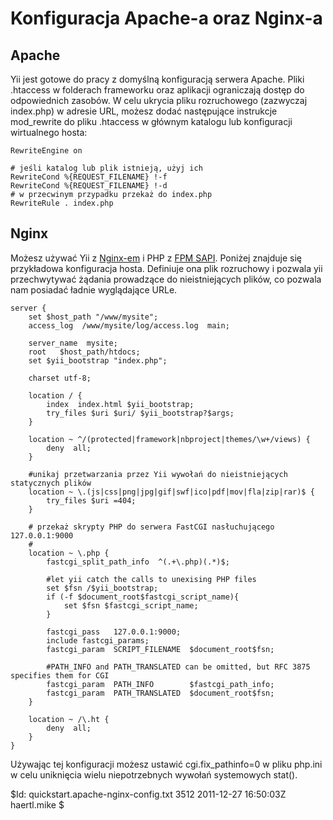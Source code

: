 Konfiguracja Apache-a oraz Nginx-a
===================================

Apache
------

Yii jest gotowe do pracy z domyślną konfiguracją serwera Apache. Pliki .htaccess w folderach frameworku oraz aplikacji ograniczają dostęp do odpowiednich zasobów. W celu ukrycia pliku rozruchowego (zazwyczaj index.php) w adresie URL, możesz dodać następujące instrukcje mod_rewrite do pliku .htaccess w głównym katalogu lub konfiguracji wirtualnego hosta:

~~~
RewriteEngine on

# jeśli katalog lub plik istnieją, użyj ich 
RewriteCond %{REQUEST_FILENAME} !-f
RewriteCond %{REQUEST_FILENAME} !-d
# w przecwinym przypadku przekaż do index.php
RewriteRule . index.php
~~~


Nginx
-----

Możesz używać Yii z [Nginx-em](http://wiki.nginx.org/) i PHP z [FPM SAPI](http://php.net/install.fpm).
Poniżej znajduje się przykładowa konfiguracja hosta. Definiuje ona plik rozruchowy i pozwala yii przechwytywać żądania prowadzące do nieistniejących plików, co pozwala nam posiadać ładnie wyglądające URLe.

~~~
server {
    set $host_path "/www/mysite";
    access_log  /www/mysite/log/access.log  main;

    server_name  mysite;
    root   $host_path/htdocs;
    set $yii_bootstrap "index.php";

    charset utf-8;

    location / {
        index  index.html $yii_bootstrap;
        try_files $uri $uri/ $yii_bootstrap?$args;
    }

    location ~ ^/(protected|framework|nbproject|themes/\w+/views) {
        deny  all;
    }

    #unikaj przetwarzania przez Yii wywołań do nieistniejących statycznych plików 
    location ~ \.(js|css|png|jpg|gif|swf|ico|pdf|mov|fla|zip|rar)$ {
        try_files $uri =404;
    }

    # przekaż skrypty PHP do serwera FastCGI nasłuchującego 127.0.0.1:9000
    #
    location ~ \.php {
        fastcgi_split_path_info  ^(.+\.php)(.*)$;

        #let yii catch the calls to unexising PHP files
        set $fsn /$yii_bootstrap;
        if (-f $document_root$fastcgi_script_name){
            set $fsn $fastcgi_script_name;
        }

        fastcgi_pass   127.0.0.1:9000;
        include fastcgi_params;
        fastcgi_param  SCRIPT_FILENAME  $document_root$fsn;

        #PATH_INFO and PATH_TRANSLATED can be omitted, but RFC 3875 specifies them for CGI
        fastcgi_param  PATH_INFO        $fastcgi_path_info;
        fastcgi_param  PATH_TRANSLATED  $document_root$fsn;
    }

    location ~ /\.ht {
        deny  all;
    }
}
~~~
Używając tej konfiguracji możesz ustawić cgi.fix_pathinfo=0 w pliku php.ini w celu uniknięcia wielu niepotrzebnych wywołań systemowych stat().

<div class="revision">$Id: quickstart.apache-nginx-config.txt 3512 2011-12-27 16:50:03Z haertl.mike $</div>